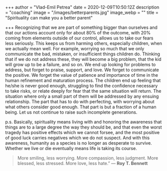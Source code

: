 +++
author = "Vlad-Emil Petrea"
date = 2020-12-09T10:50:12Z
description = "coaching"
image = "/images/betterparents.jpg"
image_webp = ""
title = "Spirituality can make you a better parent"

+++
Recognizing that we are part of something bigger than ourselves and that our actions account only for about 80% of the outcome, with 20% coming from elements outside of our control, allows us to take our fears less seriously. This keeps us from harming others, especially children, when we actually mean well. For example, worrying so much that we only communicate the bad, mistaken, or insufficient things children do. Thinking that if we do not address these, they will become a big problem, that the kid will grow up to be a failure, and so on. We end up looking for problems to address, but forget to praise, support, and love. We forget to communicate the positive. We forget the value of patience and importance of time in the human refinement and maturation process. The children end up feeling that he/she is never good enough, struggling to find the confidence necessary to take risks, or relate deeply for fear that the same situation will return. The situation where only a small part of them will be addressed by any ensuing relationship. The part that has to do with perfecting, with worrying about what others consider good enough. That part is but a fraction of a human being. Let us not continue to raise such incomplete generations.

p.s. Basically, spirituality means living with and honoring the awareness that things are to a large degree the way they should be, and that even the worst tragedy has positive effects which we cannot forsee, and the most positive of good luck carries negatives which we do not suspect. And with this awareness, humanity as a species is no longer as desperate to survive. Whether we live or die eventually means life is taking its course.

> More smiling, less worrying. More compassion, less judgment. More blessed, less stressed. More love, less hate.” ― **Roy T. Bennett**